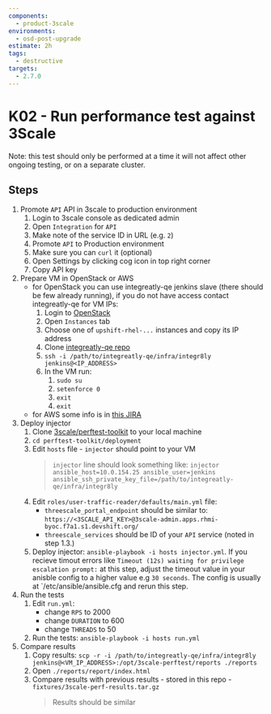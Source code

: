 ```yaml
---
components:
  - product-3scale
environments:
  - osd-post-upgrade
estimate: 2h
tags:
  - destructive
targets:
  - 2.7.0
---
```


# K02 - Run performance test against 3Scale

Note: this test should only be performed at a time it will not affect other ongoing testing, or on a separate cluster.

## Steps

1. Promote `API` API in 3scale to production environment
   1. Login to 3scale console as dedicated admin
   2. Open `Integration` for `API`
   3. Make note of the service ID in URL (e.g. `2`)
   4. Promote `API` to Production environment
   5. Make sure you can `curl` it (optional)
   6. Open Settings by clicking cog icon in top right corner
   7. Copy API key
2. Prepare VM in OpenStack or AWS
   - for OpenStack you can use integreatly-qe jenkins slave (there should be few already running), if you do not have access contact integreatly-qe for VM IPs:
     1. Login to [OpenStack](https://rhos-d.infra.prod.upshift.rdu2.redhat.com/)
     2. Open `Instances` tab
     3. Choose one of `upshift-rhel-...` instances and copy its IP address
     4. Clone [integreatly-qe repo](https://gitlab.cee.redhat.com/integreatly-qe/integreatly-qe)
     5. `ssh -i /path/to/integreatly-qe/infra/integr8ly jenkins@<IP_ADDRESS>`
     6. In the VM run:
        1. `sudo su`
        2. `setenforce 0`
        3. `exit`
        4. `exit`
   - for AWS some info is in [this JIRA](https://issues.redhat.com/browse/INTLY-5037?focusedCommentId=13961287&page=com.atlassian.jira.plugin.system.issuetabpanels%3Acomment-tabpanel#comment-13961287)
3. Deploy injector
   1. Clone [3scale/perftest-toolkit](https://github.com/3scale/perftest-toolkit) to your local machine
   2. `cd perftest-toolkit/deployment`
   3. Edit `hosts` file - `injector` should point to your VM
      > `injector` line should look something like: `injector ansible_host=10.0.154.25 ansible_user=jenkins ansible_ssh_private_key_file=/path/to/integreatly-qe/infra/integr8ly`
   4. Edit `roles/user-traffic-reader/defaults/main.yml` file:
      - `threescale_portal_endpoint` should be similar to: `https://<3SCALE_API_KEY>@3scale-admin.apps.rhmi-byoc.f7a1.s1.devshift.org/`
      - `threescale_services` should be ID of your `API` service (noted in step 1.3.)
   5. Deploy injector: `ansible-playbook -i hosts injector.yml`. If you recieve timout errors like `Timeout (12s) waiting for privilege escalation prompt:` at this step, adjust the timeout value in your anisble config to a higher value e.g `30 seconds`. The config is usually at `/etc/ansible/ansible.cfg and rerun this step.
4. Run the tests
   1. Edit `run.yml`:
      - change `RPS` to 2000
      - change `DURATION` to 600
      - change `THREADS` to 50
   2. Run the tests: `ansible-playbook -i hosts run.yml`
5. Compare results
   1. Copy results: `scp -r -i /path/to/integreatly-qe/infra/integr8ly jenkins@<VM_IP_ADDRESS>:/opt/3scale-perftest/reports ./reports`
   2. Open `./reports/report/index.html`
   3. Compare results with previous results - stored in this repo - `fixtures/3scale-perf-results.tar.gz`
      > Results should be similar
